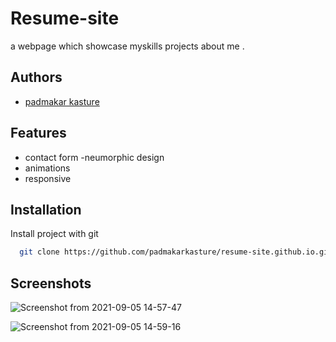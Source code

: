 
# Resume-site

a webpage which showcase myskills projects about me .




## Authors

- [padmakar kasture](https://github.com/padmakarkasture)


  
## Features

- contact form
-neumorphic design
- animations
- responsive

  
## Installation

Install project with git

```bash
  git clone https://github.com/padmakarkasture/resume-site.github.io.git
```
    
## Screenshots
![Screenshot from 2021-09-05 14-57-47](https://user-images.githubusercontent.com/51418366/132122523-01a1d953-f2de-48ca-b773-5da58d987e94.png)


  
![Screenshot from 2021-09-05 14-59-16](https://user-images.githubusercontent.com/51418366/132122532-9840c9a9-2fd3-4ebe-82e9-eed8e6ae2e1f.png)
